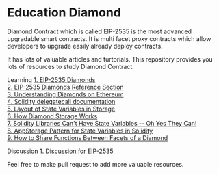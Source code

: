 # Education Diamond

Diamond Contract which is called EIP-2535 is the most advanced upgradable smart contracts.
It is multi facet proxy contracts which allow developers to upgrade easily already deploy contracts.

It has lots of valuable articles and turtorials.
This repository provides you lots of resources to study Diamond Contract.

Learning
[1. EIP-2535 Diamonds](https://eips.ethereum.org/EIPS/eip-2535)<br>
[2. EIP-2535 Diamonds Reference Section](https://eips.ethereum.org/EIPS/eip-2535#learning--references)<br>
[3. Understanding Diamonds on Ethereum](https://dev.to/mudgen/understanding-diamonds-on-ethereum-1fb)<br>
[4. Solidity delegatecall documentation](https://docs.soliditylang.org/en/v0.8.6/introduction-to-smart-contracts.html?highlight=delegatecall#delegatecall-callcode-and-libraries)<br>
[5. Layout of State Variables in Storage](https://docs.soliditylang.org/en/v0.8.6/internals/layout_in_storage.html)<br>
[6. How Diamond Storage Works](https://dev.to/mudgen/how-diamond-storage-works-90e)<br>
[7. Solidity Libraries Can't Have State Variables -- Oh Yes They Can!](https://dev.to/mudgen/solidity-libraries-can-t-have-state-variables-oh-yes-they-can-3ke9)<br>
[8. AppStorage Pattern for State Variables in Solidity](https://dev.to/mudgen/appstorage-pattern-for-state-variables-in-solidity-3lki)<br>
[9. How to Share Functions Between Facets of a Diamond](https://dev.to/mudgen/how-to-share-functions-between-facets-of-a-diamond-1njb)<br>

Discussion
[1. Discussion for EIP-2535](https://ethereum-magicians.org/t/discussion-for-eip2535-diamonds/10459)

Feel free to make pull request to add more valuable resources.
